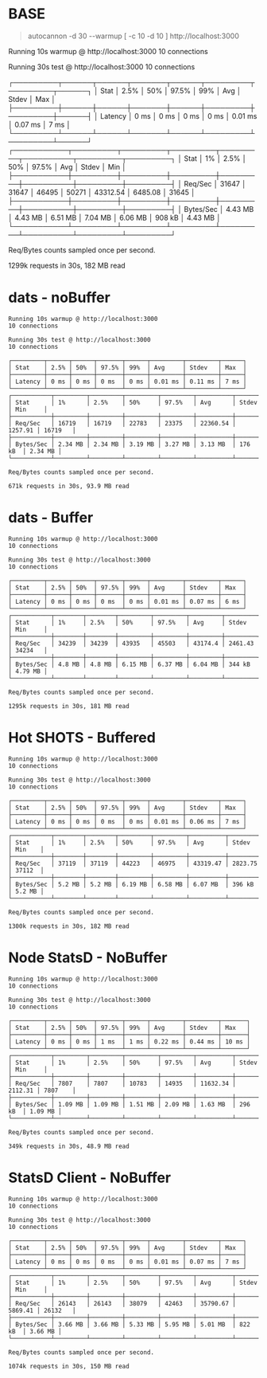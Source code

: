 # BASE

> autocannon -d 30 --warmup [ -c 10 -d 10 ] http://localhost:3000

Running 10s warmup @ http://localhost:3000
10 connections

Running 30s test @ http://localhost:3000
10 connections

┌─────────┬──────┬──────┬───────┬──────┬─────────┬─────────┬──────┐
│ Stat │ 2.5% │ 50% │ 97.5% │ 99% │ Avg │ Stdev │ Max │
├─────────┼──────┼──────┼───────┼──────┼─────────┼─────────┼──────┤
│ Latency │ 0 ms │ 0 ms │ 0 ms │ 0 ms │ 0.01 ms │ 0.07 ms │ 7 ms │
└─────────┴──────┴──────┴───────┴──────┴─────────┴─────────┴──────┘
┌───────────┬─────────┬─────────┬─────────┬─────────┬──────────┬─────────┬─────────┐
│ Stat │ 1% │ 2.5% │ 50% │ 97.5% │ Avg │ Stdev │ Min │
├───────────┼─────────┼─────────┼─────────┼─────────┼──────────┼─────────┼─────────┤
│ Req/Sec │ 31647 │ 31647 │ 46495 │ 50271 │ 43312.54 │ 6485.08 │ 31645 │
├───────────┼─────────┼─────────┼─────────┼─────────┼──────────┼─────────┼─────────┤
│ Bytes/Sec │ 4.43 MB │ 4.43 MB │ 6.51 MB │ 7.04 MB │ 6.06 MB │ 908 kB │ 4.43 MB │
└───────────┴─────────┴─────────┴─────────┴─────────┴──────────┴─────────┴─────────┘

Req/Bytes counts sampled once per second.

1299k requests in 30s, 182 MB read

# dats - noBuffer

```
Running 10s warmup @ http://localhost:3000
10 connections

Running 30s test @ http://localhost:3000
10 connections

┌─────────┬──────┬──────┬───────┬──────┬─────────┬─────────┬──────┐
│ Stat    │ 2.5% │ 50%  │ 97.5% │ 99%  │ Avg     │ Stdev   │ Max  │
├─────────┼──────┼──────┼───────┼──────┼─────────┼─────────┼──────┤
│ Latency │ 0 ms │ 0 ms │ 0 ms  │ 0 ms │ 0.01 ms │ 0.11 ms │ 7 ms │
└─────────┴──────┴──────┴───────┴──────┴─────────┴─────────┴──────┘
┌───────────┬─────────┬─────────┬─────────┬─────────┬──────────┬─────────┬─────────┐
│ Stat      │ 1%      │ 2.5%    │ 50%     │ 97.5%   │ Avg      │ Stdev   │ Min     │
├───────────┼─────────┼─────────┼─────────┼─────────┼──────────┼─────────┼─────────┤
│ Req/Sec   │ 16719   │ 16719   │ 22783   │ 23375   │ 22360.54 │ 1257.91 │ 16719   │
├───────────┼─────────┼─────────┼─────────┼─────────┼──────────┼─────────┼─────────┤
│ Bytes/Sec │ 2.34 MB │ 2.34 MB │ 3.19 MB │ 3.27 MB │ 3.13 MB  │ 176 kB  │ 2.34 MB │
└───────────┴─────────┴─────────┴─────────┴─────────┴──────────┴─────────┴─────────┘

Req/Bytes counts sampled once per second.

671k requests in 30s, 93.9 MB read
```

# dats - Buffer

```
Running 10s warmup @ http://localhost:3000
10 connections

Running 30s test @ http://localhost:3000
10 connections

┌─────────┬──────┬──────┬───────┬──────┬─────────┬─────────┬──────┐
│ Stat    │ 2.5% │ 50%  │ 97.5% │ 99%  │ Avg     │ Stdev   │ Max  │
├─────────┼──────┼──────┼───────┼──────┼─────────┼─────────┼──────┤
│ Latency │ 0 ms │ 0 ms │ 0 ms  │ 0 ms │ 0.01 ms │ 0.07 ms │ 6 ms │
└─────────┴──────┴──────┴───────┴──────┴─────────┴─────────┴──────┘
┌───────────┬────────┬────────┬─────────┬─────────┬─────────┬─────────┬─────────┐
│ Stat      │ 1%     │ 2.5%   │ 50%     │ 97.5%   │ Avg     │ Stdev   │ Min     │
├───────────┼────────┼────────┼─────────┼─────────┼─────────┼─────────┼─────────┤
│ Req/Sec   │ 34239  │ 34239  │ 43935   │ 45503   │ 43174.4 │ 2461.43 │ 34234   │
├───────────┼────────┼────────┼─────────┼─────────┼─────────┼─────────┼─────────┤
│ Bytes/Sec │ 4.8 MB │ 4.8 MB │ 6.15 MB │ 6.37 MB │ 6.04 MB │ 344 kB  │ 4.79 MB │
└───────────┴────────┴────────┴─────────┴─────────┴─────────┴─────────┴─────────┘

Req/Bytes counts sampled once per second.

1295k requests in 30s, 181 MB read
```

# Hot SHOTS - Buffered

```
Running 10s warmup @ http://localhost:3000
10 connections

Running 30s test @ http://localhost:3000
10 connections

┌─────────┬──────┬──────┬───────┬──────┬─────────┬─────────┬──────┐
│ Stat    │ 2.5% │ 50%  │ 97.5% │ 99%  │ Avg     │ Stdev   │ Max  │
├─────────┼──────┼──────┼───────┼──────┼─────────┼─────────┼──────┤
│ Latency │ 0 ms │ 0 ms │ 0 ms  │ 0 ms │ 0.01 ms │ 0.06 ms │ 7 ms │
└─────────┴──────┴──────┴───────┴──────┴─────────┴─────────┴──────┘
┌───────────┬────────┬────────┬─────────┬─────────┬──────────┬─────────┬────────┐
│ Stat      │ 1%     │ 2.5%   │ 50%     │ 97.5%   │ Avg      │ Stdev   │ Min    │
├───────────┼────────┼────────┼─────────┼─────────┼──────────┼─────────┼────────┤
│ Req/Sec   │ 37119  │ 37119  │ 44223   │ 46975   │ 43319.47 │ 2823.75 │ 37112  │
├───────────┼────────┼────────┼─────────┼─────────┼──────────┼─────────┼────────┤
│ Bytes/Sec │ 5.2 MB │ 5.2 MB │ 6.19 MB │ 6.58 MB │ 6.07 MB  │ 396 kB  │ 5.2 MB │
└───────────┴────────┴────────┴─────────┴─────────┴──────────┴─────────┴────────┘

Req/Bytes counts sampled once per second.

1300k requests in 30s, 182 MB read
```

# Node StatsD - NoBuffer

```
Running 10s warmup @ http://localhost:3000
10 connections

Running 30s test @ http://localhost:3000
10 connections

┌─────────┬──────┬──────┬───────┬──────┬─────────┬─────────┬───────┐
│ Stat    │ 2.5% │ 50%  │ 97.5% │ 99%  │ Avg     │ Stdev   │ Max   │
├─────────┼──────┼──────┼───────┼──────┼─────────┼─────────┼───────┤
│ Latency │ 0 ms │ 0 ms │ 1 ms  │ 1 ms │ 0.22 ms │ 0.44 ms │ 10 ms │
└─────────┴──────┴──────┴───────┴──────┴─────────┴─────────┴───────┘
┌───────────┬─────────┬─────────┬─────────┬─────────┬──────────┬─────────┬─────────┐
│ Stat      │ 1%      │ 2.5%    │ 50%     │ 97.5%   │ Avg      │ Stdev   │ Min     │
├───────────┼─────────┼─────────┼─────────┼─────────┼──────────┼─────────┼─────────┤
│ Req/Sec   │ 7807    │ 7807    │ 10783   │ 14935   │ 11632.34 │ 2112.31 │ 7807    │
├───────────┼─────────┼─────────┼─────────┼─────────┼──────────┼─────────┼─────────┤
│ Bytes/Sec │ 1.09 MB │ 1.09 MB │ 1.51 MB │ 2.09 MB │ 1.63 MB  │ 296 kB  │ 1.09 MB │
└───────────┴─────────┴─────────┴─────────┴─────────┴──────────┴─────────┴─────────┘

Req/Bytes counts sampled once per second.

349k requests in 30s, 48.9 MB read
```

# StatsD Client - NoBuffer

```
Running 10s warmup @ http://localhost:3000
10 connections

Running 30s test @ http://localhost:3000
10 connections

┌─────────┬──────┬──────┬───────┬──────┬─────────┬─────────┬──────┐
│ Stat    │ 2.5% │ 50%  │ 97.5% │ 99%  │ Avg     │ Stdev   │ Max  │
├─────────┼──────┼──────┼───────┼──────┼─────────┼─────────┼──────┤
│ Latency │ 0 ms │ 0 ms │ 0 ms  │ 0 ms │ 0.01 ms │ 0.07 ms │ 7 ms │
└─────────┴──────┴──────┴───────┴──────┴─────────┴─────────┴──────┘
┌───────────┬─────────┬─────────┬─────────┬─────────┬──────────┬─────────┬─────────┐
│ Stat      │ 1%      │ 2.5%    │ 50%     │ 97.5%   │ Avg      │ Stdev   │ Min     │
├───────────┼─────────┼─────────┼─────────┼─────────┼──────────┼─────────┼─────────┤
│ Req/Sec   │ 26143   │ 26143   │ 38079   │ 42463   │ 35790.67 │ 5869.41 │ 26132   │
├───────────┼─────────┼─────────┼─────────┼─────────┼──────────┼─────────┼─────────┤
│ Bytes/Sec │ 3.66 MB │ 3.66 MB │ 5.33 MB │ 5.95 MB │ 5.01 MB  │ 822 kB  │ 3.66 MB │
└───────────┴─────────┴─────────┴─────────┴─────────┴──────────┴─────────┴─────────┘

Req/Bytes counts sampled once per second.

1074k requests in 30s, 150 MB read
```
